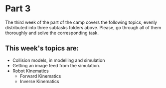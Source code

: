 # Part 3

The third week of the part of the camp covers the following topics, evenly distributed into three subtasks folders above. Please, go through all of them thoroughly and solve the corresponding task.

## This week's topics are:

* Collision models, in modelling and simulation
* Getting an image feed from the simulation.
* Robot Kinematics
  * Forward Kinematics
  * Inverse Kinematics


